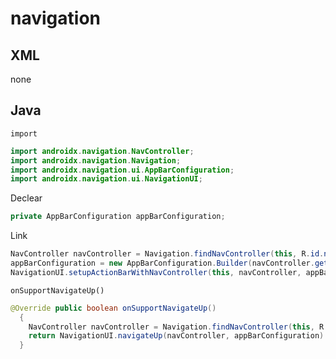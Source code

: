 # navigation 
## XML
<!-- Main
```XML
``` -->
none
## Java
`import`
```Java
import androidx.navigation.NavController;
import androidx.navigation.Navigation;
import androidx.navigation.ui.AppBarConfiguration;
import androidx.navigation.ui.NavigationUI;
```
Declear
```java
private AppBarConfiguration appBarConfiguration;
```
Link
```java
NavController navController = Navigation.findNavController(this, R.id.nav_host_fragment_content_main);
appBarConfiguration = new AppBarConfiguration.Builder(navController.getGraph()).build();
NavigationUI.setupActionBarWithNavController(this, navController, appBarConfiguration);
```
`onSupportNavigateUp()`
```java
@Override public boolean onSupportNavigateUp() 
  {
    NavController navController = Navigation.findNavController(this, R.id.nav_host_fragment_content_main);
    return NavigationUI.navigateUp(navController, appBarConfiguration) || super.onSupportNavigateUp();
  }
```